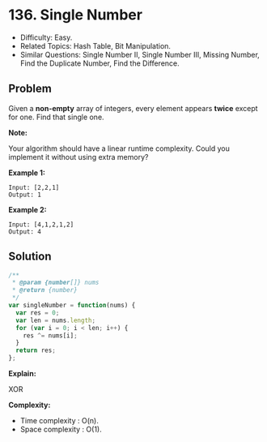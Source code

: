 # 136. Single Number

- Difficulty: Easy.
- Related Topics: Hash Table, Bit Manipulation.
- Similar Questions: Single Number II, Single Number III, Missing Number, Find the Duplicate Number, Find the Difference.

## Problem

Given a **non-empty** array of integers, every element appears **twice** except for one. Find that single one.

**Note:**

Your algorithm should have a linear runtime complexity. Could you implement it without using extra memory?

**Example 1:**

```
Input: [2,2,1]
Output: 1
```

**Example 2:**

```
Input: [4,1,2,1,2]
Output: 4
```

## Solution

```javascript
/**
 * @param {number[]} nums
 * @return {number}
 */
var singleNumber = function(nums) {
  var res = 0;
  var len = nums.length;
  for (var i = 0; i < len; i++) {
    res ^= nums[i];
  }
  return res;
};
```

**Explain:**

XOR

**Complexity:**

* Time complexity : O(n).
* Space complexity : O(1).
